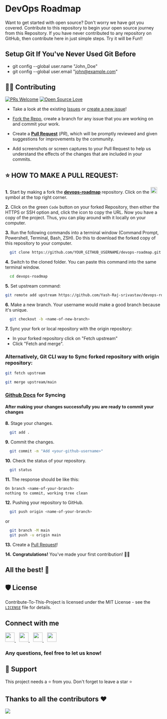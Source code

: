 # DevOps Roadmap
Want to get started with open source? Don't worry we have got you covered. 
Contribute to this repository to begin your open source journey from this Repository.
If you have never contributed to any repository on GitHub, then contribute here in just simple steps.
Try it will be Fun!!

## Setup Git If You've Never Used Git Before
- git config --global user.name "John_Doe"
- git config --global user.email "john@example.com"

## 👨‍💻 Contributing

[![PRs Welcome](https://img.shields.io/badge/PRs-welcome-brightgreen.svg?style=flat-square)](https://github.com/Susmita-Dey/Contribute-To-This-Project-First/pulls)
[![Open Source Love](https://badges.frapsoft.com/os/v1/open-source.png?v=103)](https://github.com/ellerbrock/open-source-badges/)

- Take a look at the existing [Issues](https://github.com/Yash-Raj-srivastav/devops-roadmap/issues) or [create a new issue](https://github.com/Yash-Raj-srivastav/devops-roadmap/issues/new/choose)!

- [Fork the Repo](https://github.com/Yash-Raj-srivastav/devops-roadmap/fork), create a branch for any issue that you are working on and commit your work.

- Create a **[Pull Request](https://github.com/Yash-Raj-srivastav/devops-roadmap/compare)** (_PR_), which will be promptly reviewed and given suggestions for improvements by the community.

- Add screenshots or screen captures to your Pull Request to help us understand the effects of the changes that are included in your commits.

## ⭐ HOW TO MAKE A PULL REQUEST:

**1.** Start by making a fork the [**devops-roadmap**](https://github.com/Yash-Raj-srivastav/devops-roadmap) repository. Click on the <a href="https://github.com/Yash-Raj-srivastav/devops-roadmap/fork"><img src="https://i.imgur.com/G4z1kEe.png" height="21" width="21"></a> symbol at the top right corner.

**2.** Click on the green `Code` button on your forked Repository, then either the HTTPS or SSH option and, click the icon to copy the URL. Now you have a copy of the project. Thus, you can play around with it locally on your computer.

**3.** Run the following commands into a terminal window (Command Prompt, Powershell, Terminal, Bash, ZSH). Do this to download the forked copy of this repository to your computer.

```bash
  git clone https://github.com/YOUR_GITHUB_USERNAME/devops-roadmap.git
```

**4.** Switch to the cloned folder. You can paste this command into the same terminal window.

```bash
  cd devops-roadmap
```

**5.** Set upstream command:

```bash
git remote add upstream https://github.com/Yash-Raj-srivastav/devops-roadmap.git
```

**6.** Make a new branch. Your username would make a good branch because it's unique.

```bash
  git checkout -b <name-of-new-branch>
```

**7.** Sync your fork or local repository with the origin repository:

- In your forked repository click on "Fetch upstream"
- Click "Fetch and merge".

### Alternatively, Git CLI way to Sync forked repository with origin repository:

```bash
git fetch upstream
```

```bash
git merge upstream/main
```

### [Github Docs](https://docs.github.com/en/github/collaborating-with-pull-requests/addressing-merge-conflicts/resolving-a-merge-conflict-on-github) for Syncing
#### After making your changes successfully you are ready to commit your changes

**8.** Stage your changes.

```bash
  git add .
```

**9.** Commit the changes.

```bash
  git commit -m "Add <your-github-username>"
```

**10.** Check the status of your repository.

```bash
  git status
```

**11.** The response should be like this:

```bash
On branch <name-of-your-branch>
nothing to commit, working tree clean
```

**12.** Pushing your repository to GitHub.

```bash
  git push origin <name-of-your-branch>
```

or

```bash
  git branch -M main
  git push -u origin main
```

**13.** Create a [Pull Request](https://help.github.com/en/github/collaborating-with-issues-and-pull-requests/creating-a-pull-request)!

**14.** **Congratulations!** You've made your first contribution! 🙌🏼


## All the best! 🥇

## 🛡️ License

Contribute-To-This-Project is licensed under the MIT License - see the [`LICENSE`](LICENSE) file for details.

## Connect with me
  <a href="https://twitter.com/YashRSrivastav">
    <img width="30px" src="https://www.vectorlogo.zone/logos/twitter/twitter-official.svg" />
  </a>&ensp;
  <a href="https://www.linkedin.com/in/yash-raj-srivastav-163740108/">
    <img width="30px" src="https://www.vectorlogo.zone/logos/linkedin/linkedin-icon.svg" />
  </a>&ensp;
  <a href="https://www.instagram.com/yash_r_srivastav/">
    <img width="30px" src="https://www.vectorlogo.zone/logos/instagram/instagram-icon.svg" />
  </a>&ensp;
  <a href="https://yashsrivastav.hashnode.dev/">
  <img width="30px" src="https://cdn.hashnode.com/res/hashnode/image/upload/v1611902473383/CDyAuTy75.png?auto=compress" />
  </a>

### Any questions, feel free to let us know!

## 🙏 Support

This project needs a ⭐️ from you. Don't forget to leave a star ⭐️

<!-- ## 💪 Thanks to all Contributors
This project exists thanks to all the people who contribute — [contribute](CONTRIBUTING.md).
<div align="left">
<a href="https://github.com/Yash-Raj-srivastav/devops-roadmap/graphs/contributors">
  <img src="https://contrib.rocks/image?repo=Yash-Raj-srivastav/devops-roadmap" />
</a>
</div> -->
## Thanks to all the contributors ❤️
<a href = "https://github.com/Yash-Raj-srivastav/devops-roadmap/graphs/contributors">
  <img src = "https://contrib.rocks/image?repo=Yash-Raj-srivastav/devops-roadmap"/>
</a>
